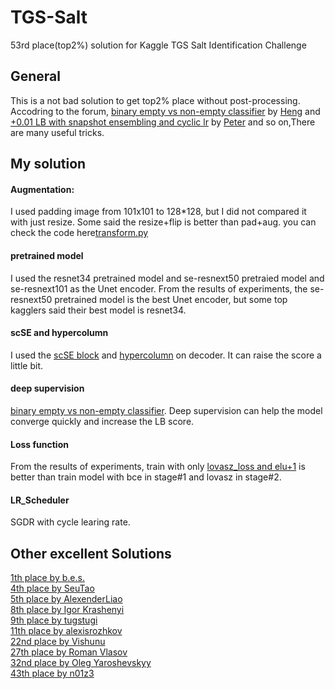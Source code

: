 # TGS-Salt
53rd place(top2%) solution for Kaggle TGS Salt Identification Challenge

## General

This is a not bad solution to get top2% place without post-processing.  
Accodring to the forum, [binary empty vs non-empty classifier](https://www.kaggle.com/c/tgs-salt-identification-challenge/discussion/65933#latest-406444) by [Heng](https://www.kaggle.com/hengck23) and [+0.01 LB with snapshot ensembling and cyclic lr](https://www.kaggle.com/c/tgs-salt-identification-challenge/discussion/65347) by [Peter](https://www.kaggle.com/pestipeti) and so on,There are many useful tricks.

## My solution
#### Augmentation:
I used padding image from 101x101 to 128*128, but I did not compared it with just resize. Some said the resize+flip is better than pad+aug.
you can check the code here[transform.py](https://github.com/Gary-Deeplearning/TGS-Salt/blob/master/dataset/transform.py)

#### pretrained model
I used the resnet34 pretrained model and se-resnext50 pretraied model and se-resnext101 as the Unet encoder. From the results of experiments, the se-resnext50 pretrained model is the best Unet encoder, but some top kagglers said their best model is resnet34.

#### scSE and hypercolumn
I used the [scSE block](https://arxiv.org/pdf/1803.02579) and [hypercolumn](https://arxiv.org/abs/1411.5752) on decoder. It can raise the score a little bit.

#### deep supervision
[binary empty vs non-empty classifier](https://www.kaggle.com/c/tgs-salt-identification-challenge/discussion/65933#latest-406444). Deep supervision can help the model converge quickly and increase the LB score.

#### Loss function
From the results of experiments, train with only [lovasz_loss and elu+1](https://github.com/bermanmaxim/LovaszSoftmax) is better than train model with bce in stage#1 and lovasz in stage#2.

#### LR_Scheduler
SGDR with cycle learing rate.

## Other excellent Solutions
[1th place by b.e.s.](https://www.kaggle.com/c/tgs-salt-identification-challenge/discussion/69291#408213)<br>
[4th place by SeuTao](https://www.kaggle.com/c/tgs-salt-identification-challenge/discussion/69178)<br>
[5th place by AlexenderLiao](https://www.kaggle.com/c/tgs-salt-identification-challenge/discussion/69051)<br>
[8th place by Igor Krashenyi](https://www.kaggle.com/c/tgs-salt-identification-challenge/discussion/69220)<br>
[9th place by tugstugi](https://www.kaggle.com/c/tgs-salt-identification-challenge/discussion/69053#latest-406939)<br>
[11th place by alexisrozhkov](https://www.kaggle.com/c/tgs-salt-identification-challenge/discussion/69093)<br>
[22nd place by Vishunu](https://www.kaggle.com/c/tgs-salt-identification-challenge/discussion/69101#latest-407311)<br>
[27th place by Roman Vlasov](https://www.kaggle.com/c/tgs-salt-identification-challenge/discussion/69292#latest-408214)<br>
[32nd place by Oleg Yaroshevskyy](https://www.kaggle.com/c/tgs-salt-identification-challenge/discussion/69067)<br>
[43th place by n01z3](https://www.kaggle.com/c/tgs-salt-identification-challenge/discussion/69039)<br>
